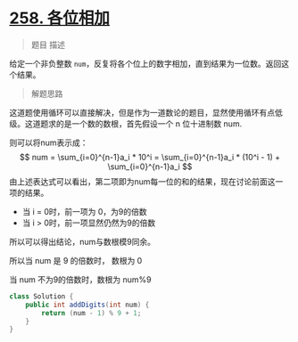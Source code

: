 # [258. 各位相加](https://leetcode.cn/problems/add-digits/)

> 题目 描述

给定一个非负整数 `num`，反复将各个位上的数字相加，直到结果为一位数。返回这个结果。

> 解题思路

这道题使用循环可以直接解决，但是作为一道数论的题目，显然使用循环有点低级。这道题求的是一个数的数根，首先假设一个 n 位十进制数 num.

则可以将num表示成：
$$
num = \sum_{i=0}^{n-1}a_i * 10^i
    = \sum_{i=0}^{n-1}a_i * (10^i - 1) + \sum_{i=0}^{n-1}a_i
$$
由上述表达式可以看出，第二项即为num每一位的和的结果，现在讨论前面这一项的结果。

- 当 i = 0时，前一项为 0，为9的倍数
- 当 i > 0时，前一项显然仍然为9的倍数

所以可以得出结论，num与数根模9同余。

所以当 num 是 9 的倍数时， 数根为 0

当 num 不为9的倍数时，数根为 num%9

```java
class Solution {
    public int addDigits(int num) {
        return (num - 1) % 9 + 1;
    }
}
```

